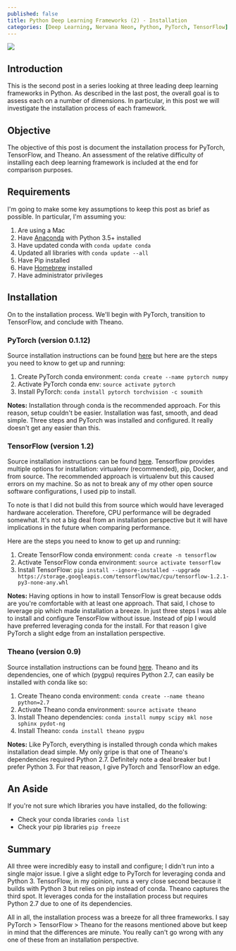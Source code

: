 ```yaml
---
published: false
title: Python Deep Learning Frameworks (2) - Installation
categories: [Deep Learning, Nervana Neon, Python, PyTorch, TensorFlow]
---
```

![](/assets/images/include.jpeg?raw=true)

## Introduction
This is the second post in a series looking at three leading deep learning frameworks in Python. As described in the last post, the overall goal is to assess each on a number of dimensions. In particular, in this post we will investigate the installation process of each framework.

## Objective
The objective of this post is document the installation process for PyTorch, TensorFlow, and Theano. An assessment of the relative difficulty of installing each deep learning framework is included at the end for comparison purposes. 

## Requirements
I'm going to make some key assumptions to keep this post as brief as possible. In particular, I'm assuming you:

1. Are using a Mac
2. Have [Anaconda](https://www.continuum.io/downloads) with Python 3.5+ installed
3. Have updated conda with `conda update conda`
4. Updated all libraries with `conda update --all`
5. Have Pip installed
6. Have [Homebrew](https://brew.sh/) installed
7. Have administrator privileges

## Installation 
On to the installation process. We'll begin with PyTorch, transition to TensorFlow, and conclude with Theano. 

### PyTorch (version 0.1.12)
Source installation instructions can be found [here](http://pytorch.org/) but here are the steps you need to know to get up and running:
1. Create PyTorch conda environment: `conda create --name pytorch numpy`
2. Activate PyTorch conda env: `source activate pytorch`
3. Install PyTorch: `conda install pytorch torchvision -c soumith`

**Notes:** Installation through conda is the recommended approach. For this reason, setup couldn't be easier. Installation was fast, smooth, and dead simple. Three steps and PyTorch was installed and configured. It really doesn't get any easier than this. 

### TensorFlow (version 1.2)
Source installation instructions can be found [here](https://www.tensorflow.org/install/install_mac). Tensorflow provides multiple options for installation: virtualenv (recommended), pip, Docker, and from source. The recommended approach is virtualenv but this caused errors on my machine. So as not to break any of my other open source software configurations, I used pip to install. 

To note is that I did not build this from source which would have leveraged hardware acceleration. Therefore, CPU performance will be degraded somewhat. It's not a big deal from an installation perspective but it will have implications in the future when comparing performance.  

Here are the steps you need to know to get up and running:
1. Create TensorFlow conda environment: `conda create -n tensorflow`
2. Activate TensorFlow conda environment: `source activate tensorflow`
3. Install TensorFlow: `pip install --ignore-installed --upgrade https://storage.googleapis.com/tensorflow/mac/cpu/tensorflow-1.2.1-py3-none-any.whl`

**Notes:** Having options in how to install TensorFlow is great because odds are you're comfortable with at least one approach. That said, I chose to leverage pip which made installation a breeze. In just three steps I was able to install and configure TensorFlow without issue. Instead of pip I would have preferred leveraging conda for the install. For that reason I give PyTorch a slight edge from an installation perspective.  

### Theano (version 0.9)
Source installation instructions can be found [here](http://deeplearning.net/software/theano/install_macos.html). Theano and its dependencies, one of which (pygpu) requires Python 2.7, can easily be installed with conda like so:
1. Create Theano conda environment: `conda create --name theano python=2.7`
2. Activate Theano conda environment: `source activate theano`
3. Install Theano dependencies: `conda install numpy scipy mkl nose sphinx pydot-ng`
3. Install Theano: `conda install theano pygpu`

**Notes:** Like PyTorch, everything is installed through conda which makes installation dead simple. My only gripe is that one of Theano's dependencies required Python 2.7. Definitely note a deal breaker but I prefer Python 3. For that reason, I give PyTorch and TensorFlow an edge.

## An Aside
If you're not sure which libraries you have installed, do the following:
- Check your conda libraries `conda list`  
- Check your pip libraries `pip freeze` 

## Summary
All three were incredibly easy to install and configure; I didn't run into a single major issue. I give a slight edge to PyTorch for leveraging conda and Python 3. TensorFlow, in my opinion, runs a very close second because it builds with Python 3 but relies on pip instead of conda. Theano captures the third spot. It leverages conda for the installation process but requires Python 2.7 due to one of its dependencies. 

All in all, the installation process was a breeze for all three frameworks. I say PyTorch > TensorFlow > Theano for the reasons mentioned above but keep in mind that the differences are minute. You really can't go wrong with any one of these from an installation perspective.
